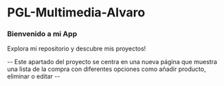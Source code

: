 # PGL-Multimedia-Alvaro
### Bienvenido a mi App
Explora mi repositorio y descubre mis proyectos!

-- Este apartado del proyecto se centra en una nueva página que muestra una lista de la compra con diferentes opciones como añadir producto, eliminar o editar -- 

